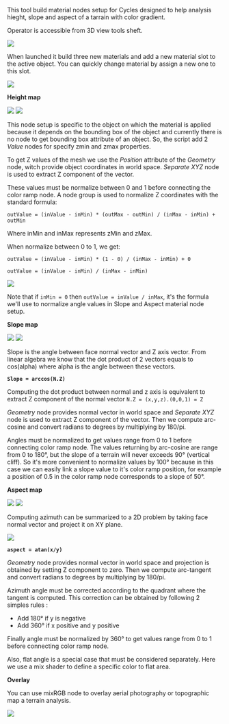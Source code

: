 This tool build material nodes setup for Cycles designed to help analysis hieght, slope and aspect of a tarrain with color gradient.

Operator is accessible from 3D view tools sheft.

![](https://raw.githubusercontent.com/wiki/domlysz/blenderGIS/images/analysis_build_nodes_setup.jpg)

When launched it build three new materials and add a new material slot to the active object. You can quickly change material by assign a new one to this slot.

![](https://raw.githubusercontent.com/wiki/domlysz/blenderGIS/images/analysis_switch_material.jpg)

**Height map**

![](https://raw.githubusercontent.com/wiki/domlysz/blenderGIS/images/analysis_height_map_example.jpg)
![](https://raw.githubusercontent.com/wiki/domlysz/blenderGIS/images/analysis_height_map_node_setup.jpg)

This node setup is specific to the object on which the material is applied because it depends on the bounding box of the object and currently there is no node to get bounding box attribute of an object. So, the script add 2 *Value* nodes for specify zmin and zmax properties.

To get Z values of the mesh we use the *Position* attribute of the *Geometry* node, witch provide object coordinates in world space. *Separate XYZ* node is used to extract Z component of the vector.

These values must be normalize between 0 and 1 before connecting the color ramp node. A node group is used to normalize Z coordinates with the standard formula:

`outValue = (inValue - inMin) * (outMax - outMin) / (inMax - inMin) + outMin`

Where inMin and inMax represents zMin and zMax.

When normalize between 0 to 1, we get:

`outValue = (inValue - inMin) * (1 - 0) / (inMax - inMin) + 0`

`outValue = (inValue - inMin) / (inMax - inMin)`

![](https://raw.githubusercontent.com/wiki/domlysz/blenderGIS/images/analysis_height_map_node_group.jpg)

Note that if `inMin = 0` then `outValue = inValue / inMax`, it's the formula we'll use to normalize angle values in Slope and Aspect material node setup.

**Slope map**

![](https://raw.githubusercontent.com/wiki/domlysz/blenderGIS/images/analysis_slope_map_example.jpg)
![](https://raw.githubusercontent.com/wiki/domlysz/blenderGIS/images/analysis_slope_map_node_setup.jpg)

Slope is the angle between face normal vector and Z axis vector. From linear algebra we know that the dot product of 2 vectors equals to cos(alpha) where alpha is the angle between these vectors.

**`Slope = arccos(N.Z)`**

Computing the dot product between normal and z axis is equivalent to extract Z component of the normal vector
`N.Z = (x,y,z).(0,0,1) = Z`

*Geometry* node provides normal vector in world space and *Separate XYZ* node is used to extract Z component of the vector. Then we compute arc-cosine and convert radians to degrees by multiplying by 180/pi.

Angles must be normalized to get values range from 0 to 1 before connecting color ramp node. The values returning by arc-cosine are range from 0 to 180°, but the slope of a terrain will never exceeds 90° (vertical cliff). So it's more convenient to normalize values by 100° because in this case we can easily link a slope value to it's color ramp position, for example a position of 0.5 in the color ramp node corresponds to a slope of 50°.

**Aspect map**

![](https://raw.githubusercontent.com/wiki/domlysz/blenderGIS/images/analysis_aspect_map_example.jpg)
![](https://raw.githubusercontent.com/wiki/domlysz/blenderGIS/images/analysis_aspect_map_node_setup.jpg)

Computing azimuth can be summarized to a 2D problem by taking face normal vector and project it on XY plane.

![](https://raw.githubusercontent.com/wiki/domlysz/blenderGIS/images/analysis_azimuth_trigo.png)

**`aspect = atan(x/y)`**

*Geometry* node provides normal vector in world space and projection is obtained by setting Z component to zero. Then we compute arc-tangent and convert radians to degrees by multiplying by 180/pi.

Azimuth angle must be corrected according to the quadrant where the tangent is computed. This correction can be obtained by following 2 simples rules :
* Add 180° if y is negative
* Add 360° if x positive and y positive

Finally angle must be normalized by 360° to get values range from 0 to 1 before connecting color ramp node.

Also, flat angle is a special case that must be considered separately. Here we use a mix shader to define a specific color to flat area.

**Overlay**

You can use mixRGB node to overlay aerial photography or topographic map a terrain analysis.

![](https://raw.githubusercontent.com/wiki/domlysz/blenderGIS/images/analysis_overlay.png)
